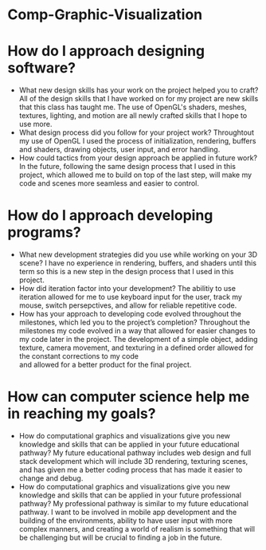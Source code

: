 # Comp-Graphic-Visualization
# How do I approach designing software?
  * What new design skills has your work on the project helped you to craft?
    All of the design skills that I have worked on for my project are new skills that this class has taught me. The use of OpenGL's shaders, meshes, textures, lighting, and motion are all newly crafted skills that I hope to use more.
  * What design process did you follow for your project work?
    Throughtout my use of OpenGL I used the process of initialization, rendering, buffers and shaders, drawing objects, user input, and error handling.
  * How could tactics from your design approach be applied in future work?
    In the future, following the same design process that I used in this project, which allowed me to build on top of the last step, will make my code and scenes more seamless and easier to control.
# How do I approach developing programs?
  * What new development strategies did you use while working on your 3D scene?
    I have no experience in rendering, buffers, and shaders until this term so this is a new step in the design process that I used in this project.
  * How did iteration factor into your development?
    The abilitiy to use iteration allowed for me to use keyboard input for the user, track my mouse, switch persepctives, and allow for reliable repetitive code.
  * How has your approach to developing code evolved throughout the milestones, which led you to the project’s completion?
    Throughout the milestones my code evolved in a way that allowed for easier changes to my code later in the project. The development of a simple object, adding texture, camera movement, and texturing in a defined order allowed for the constant corrections to my code   
    and allowed for a better product for the final project.
# How can computer science help me in reaching my goals?
  * How do computational graphics and visualizations give you new knowledge and skills that can be applied in your future educational pathway?
    My future educational pathway includes web design and full stack development which will include 3D rendering, texturing scenes, and has given me a better coding process that has made it easier to change and debug.
  * How do computational graphics and visualizations give you new knowledge and skills that can be applied in your future professional pathway?
    My professional pathway is similar to my future educational pathway. I want to be involved in mobile app development and the building of the environments, ability to have user input with more complex manners, and creating a world of realism is something that will be 
    challenging but will be crucial to finding a job in the future.
